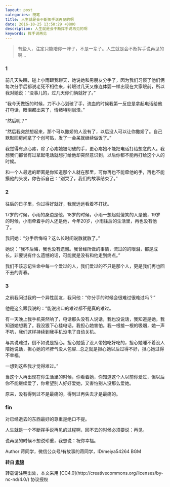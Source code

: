 ```yaml
---
layout: post
categories: 随笔
title: 人生就是会不断挥手说再见的啊
date: 2016-10-25 13:50:29 +0800
description: 人生就是会不断挥手说再见的啊
keywords: 挥手说再见
---
```


> 有些人，注定只能陪你一阵子，不是一辈子。人生就是会不断挥手说再见的啊...

### 1

前几天失眠，碰上小雨跟我聊天，她说她和男朋友分手了，因为我们习惯了他们俩每次分手后都说老死不相往来，转眼过几天又像连体婴一样出现在大家眼前，所以我对她说：“没事儿的，过几天你们俩就好了。”

“我今天做饭的时候，刀不小心划破了手，流血的时候我第一反应是拿起电话给他打电话，眼泪都出来了，情绪特别崩溃。”

“然后呢？”

“然后我突然想起来，那个可以撒娇的人没有了，以后没人可以让你撒娇了。自己默默回房间拿了个创可贴，发了一会呆就继续做饭了。”

我觉得有点心疼，除了心疼她被切破的手，更心疼她不能把电话打给想念的人。我想我们都曾有过拿起电话就想打给他却突然意识到，以后你都不能再打给这个人的时候。

和一个人最远的距离是你知道那个人就在那里，可你再也不能牵他的手，再也不能摸他的头发，你告诉自己：“别哭了，我们的故事结束了。”

### 2

往后的日子里，你过得好就好，我就远远看着不打扰。

17岁的时候，小雨的身边是他，18岁的时候，小雨一想起就傻笑的人是他，19岁的时候，小雨牵着手的人还是他，今年20岁，小雨往后的生活里，再也没有他了。

我问她：“分手后悔吗？这么长时间说散就散了。”

她说：“我不后悔，我也没有遗憾。我曾经所做的事情，流过的的眼泪，都是成长。非要说有什么遗憾的话，可能就是没有和他走到终点。”

我们不该忘记生命中每一个爱过的人，我们爱过的不只是那个人，更是我们再也回不去的青春。

### 3

之前我问过我的一个异性朋友，我问他：“你分手的时候会很难过很难过吗？”

他是这么跟我说的：“能说出口的难过都不是真的难过。

有一天晚上我手机突然响了，电话那头没有人说话，我也没说话，我知道是她，我知道她想我了。我没狠下心挂电话，我担心她害怕。我一根接一根的吸烟，她一声不吭，我们这样持续到我手机没电了自动关机。

与其说难过，倒不如说是担心。担心她饿了没人带她吃好吃的，担心她睡不着没人陪她说话，担心她的坏脾气没人包容…总之就是担心她以后过得不好，担心她过得不幸福。

一想到这些我才觉得难过。”

当这个人再出现在你生活里的时候，你看着她，你知道这个人以前你爱过，但以后你不能继续爱了，你希望别人好好爱她，又害怕别人没那么爱她。

原来，没有得到过不是最痛的，得到过再失去才是最痛的。

### fin

对已经逝去的东西最好的尊重是绝口不提。

人生就是一个不断挥手说再见的过程啊，回不去的时候必须要说：再见。

说再见的时候不想说珍重，我想说：祝你幸福。

Author 蒋同学，微信公众号/有故事的蒋同学，ID/meiya54264
BGM

**转自 [素锦](http://isujin.com/5990)**

<audio  autoplay="autoplay">
  <source src="https://cdn.mritd.me/bgm/waved-goodbye.mp3" type="audio/mpeg" />
Your browser does not support the audio element.
</audio>
转载请注明出处，本文采用 [CC4.0](http://creativecommons.org/licenses/by-nc-nd/4.0/) 协议授权
